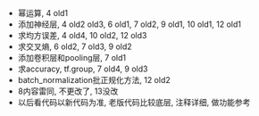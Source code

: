 * 幂运算, 4 old1
* 添加神经层, 4 old2 old3, 6 old1, 7 old2, 9 old1, 10 old1, 12 old1
* 求均方误差, 4 old4, 10 old2, 12 old3
* 求交叉熵, 6 old2, 7 old3, 9 old2
* 添加卷积层和pooling层, 7 old1
* 求accuracy, tf.group, 7 old4, 9 old3
* batch_normalization批正规化方法, 12 old2
* 8内容雷同, 不更改了, 13没改
* 以后看代码以新代码为准, 老版代码比较底层, 注释详细, 做功能参考